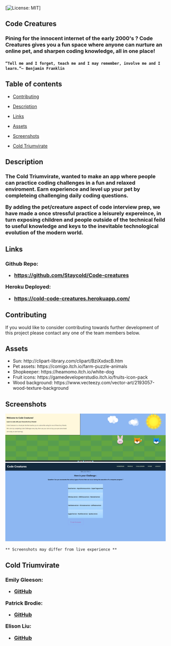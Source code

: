  [![License: MIT](https://img.shields.io/badge/License-MIT-yellow.svg)]


  
 
## Code Creatures
<h3>
Pining for the innocent internet of the early 2000's ? Code Creatures gives you a fun space where anyone can nurture an online pet, 
and sharpen coding knowledge, all in one place!
</h3>
    <h4>

    “Tell me and I forget, teach me and I may remember, involve me and I learn.”– Benjamin Franklin 
 </h4> 


 

## Table of contents

    
- [Contributing](#contributing)
    
- [Description](#description)
    
    
- [Links](#links)
    
- [Assets](#assets)
    
- [Screenshots](#screenshots)
    
- [Cold Triumvirate](#cold-triumvirate)
    
## Description
 <h3>
 The Cold Triumvirate, wanted to make an app where people can practice coding challenges in a fun and relaxed enviroment.
 Earn experience and level up your pet by completeing challenging daily coding questions.

  By adding the pet/creature aspect of code interview prep, we have made a once stressful practice a leisurely expereince,
  in turn exposing children and people outside of the technical feild to useful knowledge and keys to the inevitable technological
  evolution of the modern world. 
 </h3>
 
  
 


  ## Links
  <h3> Github Repo:
<ul>
<li> <a href="https://github.com/Staycold/Code-creatures" target="_blank">https://github.com/Staycold/Code-creatures</a> </li>
</ul>

Heroku Deployed:

<ul>
    <li> <a href="https://cold-code-creatures.herokuapp.com/" target="_blank">https://cold-code-creatures.herokuapp.com/</a> </li>
    </ul>



</h3>




  ## Contributing
  
  If you would like to consider contributing towards further development of this project please contact any one of the team members below.

  ## Assets
  <ul>
  <li>Sun: http://clipart-library.com/clipart/BziXxdxcB.htm
  <li>Pet assets: https://comigo.itch.io/farm-puzzle-animals
  <li>Shopkeeper: https://heamomo.itch.io/white-dog
  <li>Fruit icons: https://gamedeveloperstudio.itch.io/fruits-icon-pack
  <li>Wood background: https://www.vecteezy.com/vector-art/2193057-wood-texture-background
  </ul>

  ## Screenshots

  <img src='./rmassets/landing.png'>
  <img src='./rmassets/question.png'>



    ** Screenshots may differ from live experience **

  ## Cold Triumvirate
   
   <h3>
   
   Emily Gleeson:

<ul>
    
<li> <a href="https://github.com/gleeson-emily" target="_blank">GitHub</a> </li>
</ul>

  Patrick Brodie:
<ul>
<li> <a href="https://github.com/Staycold" target="_blank">GitHub</a> </li>
</ul>

Elison Liu:

<ul>
<li> <a href="https://github.com/elisonliu97" target="_blank">GitHub</a> </li>
</ul>
